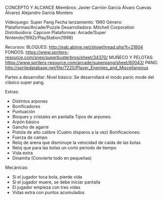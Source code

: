 CONCEPTO Y ALCANCE
Miembros: 
  Javier Carrión García
  Álvaro Cuevas Álvarez
  Alejandro García Montero
  
Videojuego: Super Pang
Fecha lanzamiento: 1990
Género: Plataformas/Arcade/Puzzle
Desarrolladora: Mitchell Corporation
Distribuidora: Capcom
Plataformas: Arcade/Super Nintendo(1992)/PlayStation(1998)
 
Recursos:
BLOQUES: http://eab.abime.net/showthread.php?t=21804
FONDOS: https://www.spriters-resource.com/snes/superbusterbros/sheet/34370/
MUÑECO Y  PELOTAS: https://www.spriters-resource.com/arcade/superpang/sheet/60043/
PANG: http://spritedatabase.net/file/7220/Player_Enemies_and_Miscellaneous

Partes a desarrollar:
Nivel básico:
Se desarrollará el modo panic mode del clásico super pang.

Extras: 
  -	Distintos arpones
  -	Bonificadores
  -	Puntuación
  -	Bloques y cristales en pantalla
Tipos de arpones:
  -	Arpón básico
  -	Gancho de agarre
  -	Pistola de alto calibre (Cuatro disparos a la vez)
Bonificaciones:
  -	Fuerza de campo
  -	Reloj de arena que disminuye la velocidad de caída de las bolas
  -	Reloj que para las bolas un corto periodo de tiempo
  -	Vida extra
  -	Dinamita (Convierte todo en pequeñas)

Mecánicas:
  -	Si el jugador toca bola, pierde vida
  -	Si el jugador muere, se debe iniciar pantalla
  -	El jugador empieza con tres vidas
  -	Vidas extra con puntos acumulados

